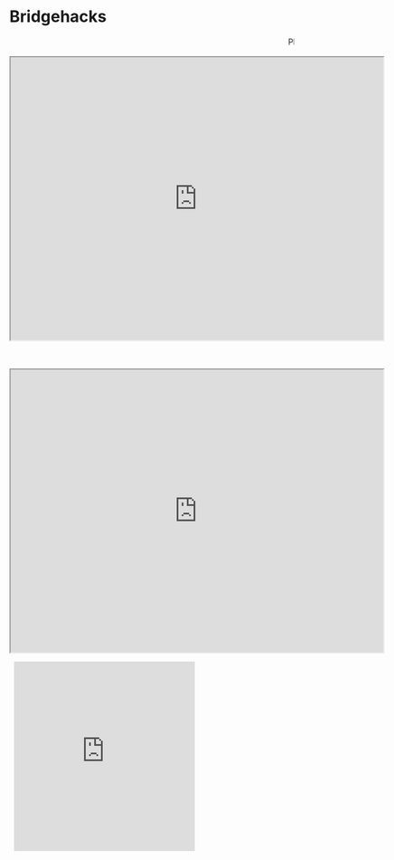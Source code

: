 # Bridgehacks
<html>
    <head>
        <title>My Great Game</title>
    </head>
    <body> 

   
<div>
    <marquee>Please click on the game you want to play and then use the arrow keys to control the ball!</marquee>
    <iframe src="https://flowlab.io/game/play/1460389" height="500" width="660">
    </iframe>
</div>
<br>

<div>

   <iframe src="https://playcanv.as/p/61fb1da9/" height="500" width="660">
   </iframe>
</div>
<div>
  <iframe width="320" height="335" src="https://flowlab.io/game/embed/1460389" frameborder="0" allowfullscreen></iframe>
  
</div>

   </body>
</html>

